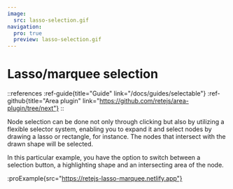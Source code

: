 ```yaml
---
image:
  src: lasso-selection.gif
navigation:
  pro: true
  preview: lasso-selection.gif
---
```


# Lasso/marquee selection

::references
:ref-guide{title="Guide" link="/docs/guides/selectable"}
:ref-github{title="Area plugin" link="https://github.com/retejs/area-plugin/tree/next"}
::

Node selection can be done not only through clicking but also by utilizing a flexible selector system, enabling you to expand it and select nodes by drawing a lasso or rectangle, for instance. The nodes that intersect with the drawn shape will be selected.

In this particular example, you have the option to switch between a selection button, a highlighting shape and an intersecting area of the node.

:proExample{src="https://retejs-lasso-marquee.netlify.app"}
